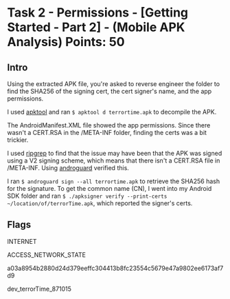 # Task 2 - Permissions - [Getting Started - Part 2] - (Mobile APK Analysis) Points: 50

## Intro

Using the extracted APK file, you're asked to reverse engineer the folder to find the SHA256 of the signing cert, the cert signer's name, and the app permissions.

I used [apktool](https://ibotpeaches.github.io/Apktool/) and ran `$ apktool d terrortime.apk` to decompile the APK. 

The AndroidManifest.XML file showed the app permissions. Since there wasn't a CERT.RSA in the /META-INF folder, finding the certs was a bit trickier.

I used [ripgrep](https://github.com/BurntSushi/ripgrep) to find that the issue may have been that the APK was signed using a V2 signing scheme, which means that there isn't a CERT.RSA file in /META-INF. Using [androguard](https://androguard.readthedocs.io/en/latest/intro/certificates.html) verified this.

I ran `$ androguard sign --all terrortime.apk` to retrieve the SHA256 hash for the signature. To get the common name (CN), I went into my Android SDK folder and ran `$ ./apksigner verify --print-certs ~/location/of/terrorTime.apk`, which reported the signer's certs.

## Flags

INTERNET

ACCESS_NETWORK_STATE

a03a8954b2880d24d379eeffc304413b8fc23554c5679e47a9802ee6173af7d9

dev_terrorTime_871015
